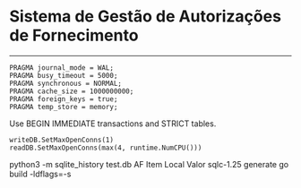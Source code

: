 # Sistema de Gestão de Autorizações de Fornecimento
---
```
PRAGMA journal_mode = WAL;
PRAGMA busy_timeout = 5000;
PRAGMA synchronous = NORMAL;
PRAGMA cache_size = 1000000000;
PRAGMA foreign_keys = true;
PRAGMA temp_store = memory;
```
Use BEGIN IMMEDIATE transactions and STRICT tables.
```
writeDB.SetMaxOpenConns(1)
readDB.SetMaxOpenConns(max(4, runtime.NumCPU()))
```
python3 -m sqlite_history test.db AF Item Local Valor
sqlc-1.25 generate
go build -ldflags=-s
